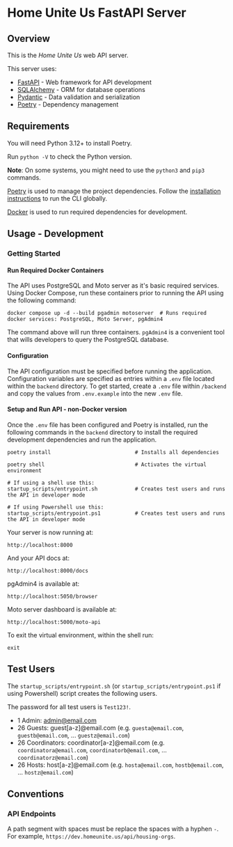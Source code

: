 # Home Unite Us FastAPI Server

## Overview

This is the _Home Unite Us_ web API server.

This server uses:

- [FastAPI](https://fastapi.tiangolo.com/) - Web framework for API development
- [SQLAlchemy](https://www.sqlalchemy.org/) - ORM for database operations
- [Pydantic](https://docs.pydantic.dev/latest/) - Data validation and serialization
- [Poetry](https://python-poetry.org/docs/) - Dependency management

## Requirements

You will need Python 3.12+ to install Poetry.

Run `python -V` to check the Python version.

**Note**: On some systems, you might need to use the `python3` and `pip3` commands.

[Poetry](https://python-poetry.org/docs/#installation) is used to manage the project dependencies. Follow the [installation instructions](https://python-poetry.org/docs/#installation) to run the CLI globally.

[Docker](https://www.docker.com) is used to run required dependencies for development.

## Usage - Development

### Getting Started

#### Run Required Docker Containers

The API uses PostgreSQL and Moto server as it's basic required services. Using Docker Compose, run these containers prior to running the API using the following command:

```shell
docker compose up -d --build pgadmin motoserver  # Runs required docker services: PostgreSQL, Moto Server, pgAdmin4
```

The command above will run three containers. `pgAdmin4` is a convenient tool that wills developers to query the PostgreSQL database.

#### Configuration

The API configuration must be specified before running the application. Configuration variables are specified as entries within a `.env` file located within the `backend` directory. To get started, create a `.env` file within `/backend` and copy the values from `.env.example` into the new `.env` file.

#### Setup and Run API - non-Docker version

Once the `.env` file has been configured and Poetry is installed, run the following commands in the `backend` directory to install the required development dependencies and run the application.

```shell
poetry install                           # Installs all dependencies

poetry shell                             # Activates the virtual environment

# If using a shell use this:
startup_scripts/entrypoint.sh            # Creates test users and runs the API in developer mode

# If using Powershell use this:
startup_scripts/entrypoint.ps1           # Creates test users and runs the API in developer mode
```

Your server is now running at:
```
http://localhost:8000
```

And your API docs at:
```
http://localhost:8000/docs
```

pgAdmin4 is available at:
```
http://localhost:5050/browser
```

Moto server dashboard is available at:
```
http://localhost:5000/moto-api
```

To exit the virtual environment, within the shell run:
```shell
exit
```

## Test Users

The `startup_scripts/entrypoint.sh` (or `startup_scripts/entrypoint.ps1` if using Powershell) script creates the following users.

The password for all test users is `Test123!`.

- 1 Admin: admin@email.com
- 26 Guests: guest[a-z]@email.com (e.g. `guesta@email.com`, `guestb@email.com`, ... `guestz@email.com`)
- 26 Coordinators: coordinator[a-z]@email.com (e.g. `coordinatora@email.com`, `coordinatorb@email.com`, ... `coordinatorz@email.com`)
- 26 Hosts: host[a-z]@email.com (e.g. `hosta@email.com`, `hostb@email.com`, ... `hostz@email.com`)

## Conventions

### API Endpoints

A path segment with spaces must be replace the spaces with a hyphen `-`. For example, `https://dev.homeunite.us/api/housing-orgs`.
